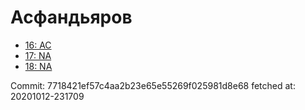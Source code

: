 # Асфандьяров
- [16: AC](16.md)
- [17: NA](17.md)
- [18: NA](18.md)

Commit: 7718421ef57c4aa2b23e65e55269f025981d8e68
 fetched at: 20201012-231709
